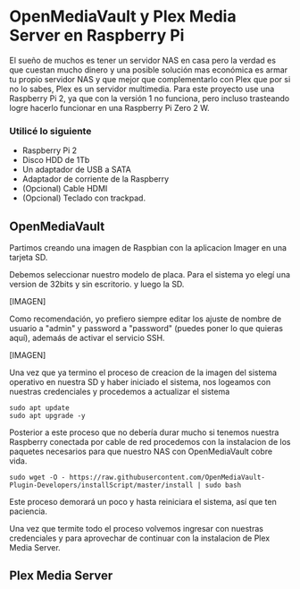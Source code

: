 # OpenMediaVault y Plex Media Server en Raspberry Pi
El sueño de muchos es tener un servidor NAS en casa pero la verdad es que cuestan mucho dinero y una posible solución mas económica es armar tu propio servidor NAS y que mejor que complementarlo con Plex que por si no lo sabes, Plex es un servidor multimedia.
Para este proyecto use una Raspberry Pi 2, ya que con la versión 1 no funciona, pero incluso trasteando logre hacerlo funcionar en una Raspberry Pi Zero 2 W.

### Utilicé lo siguiente
- Raspberry Pi 2
- Disco HDD de 1Tb
- Un adaptador de USB a SATA
- Adaptador de corriente de la Raspberry
- (Opcional) Cable HDMI
- (Opcional) Teclado con trackpad.

## OpenMediaVault
Partimos creando una imagen de Raspbian con la aplicacion Imager en una tarjeta SD. 

Debemos seleccionar nuestro modelo de placa. Para el sistema yo elegí una version de 32bits y sin escritorio. y luego la SD.

[IMAGEN]

Como recomendación, yo prefiero siempre editar los ajuste de nombre de usuario a "admin" y password a "password" (puedes poner lo que quieras aquí), ademaás de activar el servicio SSH.

[IMAGEN]

Una vez que ya termino el proceso de creacion de la imagen del sistema operativo en nuestra SD y haber iniciado el sistema, nos logeamos con nuestras credenciales y procedemos a actualizar el sistema
```
sudo apt update
sudo apt upgrade -y
```
Posterior a este proceso que no debería durar mucho si tenemos nuestra Raspberry conectada por cable de red procedemos con la instalacion de los paquetes necesarios para que nuestro NAS con OpenMediaVault cobre vida.
```
sudo wget -O - https://raw.githubusercontent.com/OpenMediaVault-Plugin-Developers/installScript/master/install | sudo bash
```
Este proceso demorará un poco y hasta reiniciara el sistema, así que ten paciencia.

Una vez que termite todo el proceso volvemos ingresar con nuestras credenciales y para aprovechar de continuar con la instalacion de Plex Media Server.

## Plex Media Server















